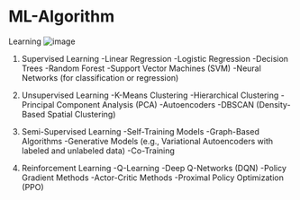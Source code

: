# ML-Algorithm
Learning 
![image](https://github.com/user-attachments/assets/1f2a8473-733a-4fca-9fe2-09155172d2b6)

1. Supervised Learning
  -Linear Regression
  -Logistic Regression
  -Decision Trees
  -Random Forest
  -Support Vector Machines (SVM)
  -Neural Networks (for classification or regression)
   
2. Unsupervised Learning
  -K-Means Clustering
  -Hierarchical Clustering
  -Principal Component Analysis (PCA)
  -Autoencoders
  -DBSCAN (Density-Based Spatial Clustering)
   
3. Semi-Supervised Learning
  -Self-Training Models
  -Graph-Based Algorithms
  -Generative Models (e.g., Variational Autoencoders with labeled and unlabeled data)
  -Co-Training
   
4. Reinforcement Learning
  -Q-Learning
  -Deep Q-Networks (DQN)
  -Policy Gradient Methods
  -Actor-Critic Methods
  -Proximal Policy Optimization (PPO)
